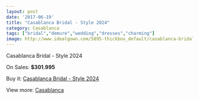 ```yaml
---
layout: post
date: '2017-06-19'
title: "Casablanca Bridal - Style 2024"
category: Casablanca
tags: ["bridal","demure","wedding","dresses","charming"]
image: http://www.idealgown.com/5895-thickbox_default/casablanca-bridal-style-2024.jpg
---
```

Casablanca Bridal - Style 2024

On Sales: **$301.995**
<a href="https://www.idealgown.com/en/casablanca/2553-casablanca-bridal-style-2024.html"><amp-img layout="responsive" width="600" height="600" src="//www.idealgown.com/5895-thickbox_default/casablanca-bridal-style-2024.jpg" alt="Casablanca Bridal - Style 2024 0" /></a>
<a href="https://www.idealgown.com/en/casablanca/2553-casablanca-bridal-style-2024.html"><amp-img layout="responsive" width="600" height="600" src="//www.idealgown.com/5897-thickbox_default/casablanca-bridal-style-2024.jpg" alt="Casablanca Bridal - Style 2024 1" /></a>
<a href="https://www.idealgown.com/en/casablanca/2553-casablanca-bridal-style-2024.html"><amp-img layout="responsive" width="600" height="600" src="//www.idealgown.com/5896-thickbox_default/casablanca-bridal-style-2024.jpg" alt="Casablanca Bridal - Style 2024 2" /></a>

Buy it: [Casablanca Bridal - Style 2024](https://www.idealgown.com/en/casablanca/2553-casablanca-bridal-style-2024.html "Casablanca Bridal - Style 2024")

View more: [Casablanca](https://www.idealgown.com/en/31-casablanca "Casablanca")